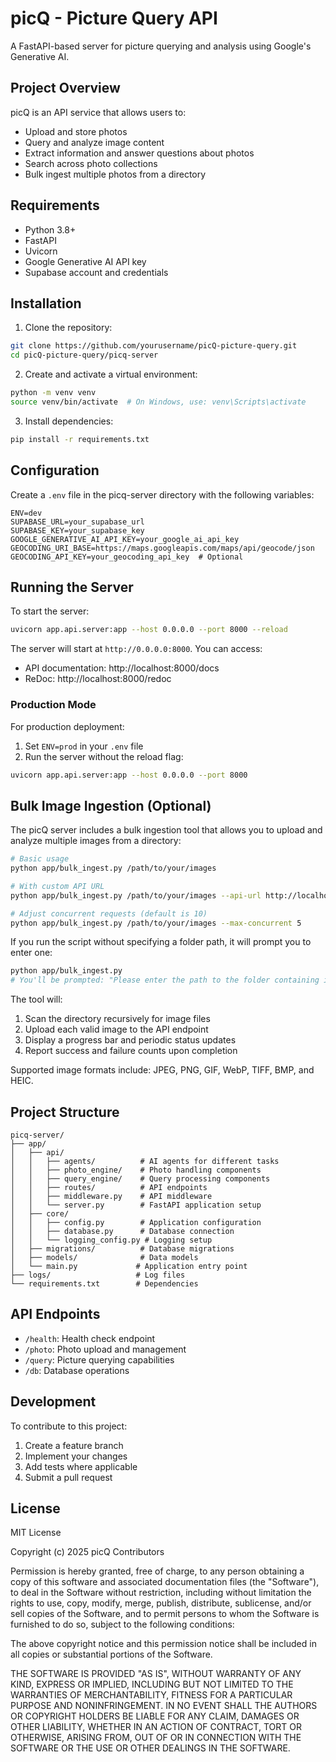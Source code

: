 # picQ - Picture Query API

A FastAPI-based server for picture querying and analysis using Google's Generative AI.

## Project Overview

picQ is an API service that allows users to:
- Upload and store photos
- Query and analyze image content
- Extract information and answer questions about photos
- Search across photo collections
- Bulk ingest multiple photos from a directory

## Requirements

- Python 3.8+
- FastAPI
- Uvicorn
- Google Generative AI API key
- Supabase account and credentials

## Installation

1. Clone the repository:
```bash
git clone https://github.com/yourusername/picQ-picture-query.git
cd picQ-picture-query/picq-server
```

2. Create and activate a virtual environment:
```bash
python -m venv venv
source venv/bin/activate  # On Windows, use: venv\Scripts\activate
```

3. Install dependencies:
```bash
pip install -r requirements.txt
```

## Configuration

Create a `.env` file in the picq-server directory with the following variables:

```
ENV=dev
SUPABASE_URL=your_supabase_url
SUPABASE_KEY=your_supabase_key
GOOGLE_GENERATIVE_AI_API_KEY=your_google_ai_api_key
GEOCODING_URI_BASE=https://maps.googleapis.com/maps/api/geocode/json
GEOCODING_API_KEY=your_geocoding_api_key  # Optional
```

## Running the Server

To start the server:

```bash
uvicorn app.api.server:app --host 0.0.0.0 --port 8000 --reload
```

The server will start at `http://0.0.0.0:8000`. You can access:
- API documentation: http://localhost:8000/docs
- ReDoc: http://localhost:8000/redoc

### Production Mode

For production deployment:

1. Set `ENV=prod` in your `.env` file
2. Run the server without the reload flag:

```bash
uvicorn app.api.server:app --host 0.0.0.0 --port 8000
```

## Bulk Image Ingestion (Optional)

The picQ server includes a bulk ingestion tool that allows you to upload and analyze multiple images from a directory:

```bash
# Basic usage
python app/bulk_ingest.py /path/to/your/images

# With custom API URL
python app/bulk_ingest.py /path/to/your/images --api-url http://localhost:8000/photo/analyze

# Adjust concurrent requests (default is 10)
python app/bulk_ingest.py /path/to/your/images --max-concurrent 5
```

If you run the script without specifying a folder path, it will prompt you to enter one:

```bash
python app/bulk_ingest.py
# You'll be prompted: "Please enter the path to the folder containing images:"
```

The tool will:
1. Scan the directory recursively for image files
2. Upload each valid image to the API endpoint
3. Display a progress bar and periodic status updates
4. Report success and failure counts upon completion

Supported image formats include: JPEG, PNG, GIF, WebP, TIFF, BMP, and HEIC.

## Project Structure

```
picq-server/
├── app/
│   ├── api/
│   │   ├── agents/          # AI agents for different tasks
│   │   ├── photo_engine/    # Photo handling components
│   │   ├── query_engine/    # Query processing components
│   │   ├── routes/          # API endpoints
│   │   ├── middleware.py    # API middleware
│   │   └── server.py        # FastAPI application setup
│   ├── core/
│   │   ├── config.py        # Application configuration
│   │   ├── database.py      # Database connection
│   │   └── logging_config.py # Logging setup
│   ├── migrations/          # Database migrations
│   ├── models/              # Data models
│   └── main.py             # Application entry point
├── logs/                   # Log files
└── requirements.txt        # Dependencies
```

## API Endpoints

- `/health`: Health check endpoint
- `/photo`: Photo upload and management
- `/query`: Picture querying capabilities
- `/db`: Database operations

## Development

To contribute to this project:

1. Create a feature branch
2. Implement your changes
3. Add tests where applicable 
4. Submit a pull request

## License

MIT License

Copyright (c) 2025 picQ Contributors

Permission is hereby granted, free of charge, to any person obtaining a copy
of this software and associated documentation files (the "Software"), to deal
in the Software without restriction, including without limitation the rights
to use, copy, modify, merge, publish, distribute, sublicense, and/or sell
copies of the Software, and to permit persons to whom the Software is
furnished to do so, subject to the following conditions:

The above copyright notice and this permission notice shall be included in all
copies or substantial portions of the Software.

THE SOFTWARE IS PROVIDED "AS IS", WITHOUT WARRANTY OF ANY KIND, EXPRESS OR
IMPLIED, INCLUDING BUT NOT LIMITED TO THE WARRANTIES OF MERCHANTABILITY,
FITNESS FOR A PARTICULAR PURPOSE AND NONINFRINGEMENT. IN NO EVENT SHALL THE
AUTHORS OR COPYRIGHT HOLDERS BE LIABLE FOR ANY CLAIM, DAMAGES OR OTHER
LIABILITY, WHETHER IN AN ACTION OF CONTRACT, TORT OR OTHERWISE, ARISING FROM,
OUT OF OR IN CONNECTION WITH THE SOFTWARE OR THE USE OR OTHER DEALINGS IN THE
SOFTWARE.